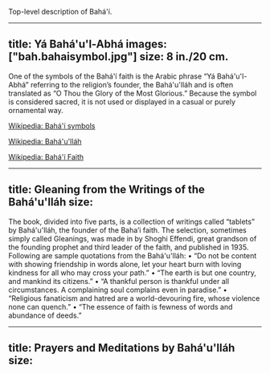 Top-level description of Bahá'í.

---
title: Yá Bahá'u'l-Abhá
images: ["bah.bahaisymbol.jpg"]
size: 8 in./20 cm.
---
One of the symbols of the Bahá'í faith is the Arabic phrase “Yá Bahá'u'l-Abhá” referring to the religion’s founder, the Bahá'u'lláh and is often translated as “O Thou the Glory of the Most Glorious.” Because the symbol is considered sacred, it is not used or displayed in a casual or purely ornamental way.

[Wikipedia: Bahá'í symbols](http://en.wikipedia.org/wiki/Bah%C3%A1%27%C3%AD_symbols)

[Wikipedia: Bahá'u'lláh](http://en.wikipedia.org/wiki/Bah%C3%A1%27u%27ll%C3%A1h)

[Wikipedia: Bahá'í Faith](http://en.wikipedia.org/wiki/Bah%C3%A1%27%C3%AD_Faith)


---
title: Gleaning from the Writings of the Bahá'u'lláh
size:
---
The book, divided into five parts, is a collection of writings called “tablets” by Bahá'u'lláh, the founder of the Baha’i faith. The selection, sometimes simply called Gleanings, was made in by Shoghi Effendi, great grandson of the founding prophet and third leader of the faith, and published in 1935. Following are sample quotations from the Bahá'u'lláh:
•	“Do not be content with showing friendship in words alone, let your heart burn with loving kindness for all who may cross your path.”
•	“The earth is but one country, and mankind its citizens.”
•	“A thankful person is thankful under all circumstances. A complaining soul complains even in paradise.”
•	“Religious fanaticism and hatred are a world-devouring fire, whose violence none can quench.”
•	“The essence of faith is fewness of words and abundance of deeds.”



---
title: Prayers and Meditations by Bahá'u'lláh
size:
---



